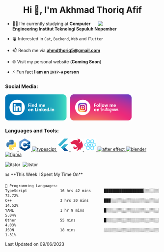 <h1 align="center">Hi 👋, I'm Akhmad Thoriq Afif</h1>

<img align="right" src="https://i.giphy.com/media/ICOgUNjpvO0PC/giphy.webp" style="width:40%;">

- 👨‍🎓 I’m currently studying at **Computer Engineering Institut Teknologi Sepuluh Nopember**

- 🪴 Interested in `Cat`, `Backend`, `Web` and `Flutter`

- 📫 Reach me via **ahmdthoriq5@gmail.com**

- 🌐 Visit my personal website (**Coming Soon**)

- ⚡ Fun fact **I am an `INTP-A` person**

<h3 align="left">Social Media:</h3>
<p align="left">
<a href="https://linkedin.com/in/akhmad-thoriq-afif" target="_blank"><img align="center" src="./images/linkedin.png" alt="akhmad-thoriq-afif" width="200" /></a>&nbsp;&nbsp;
<a href="https://instagram.com/ahmdthoriq_" target="_blank"><img align="center" src="./images/instagram.png" alt="ahmdthoriq_"width="200" /></a>
</p>

<h3 align="left">Languages and Tools:</h3>
<p align="left">
<a href="https://www.python.org" target="_blank"> <img src="https://raw.githubusercontent.com/devicons/devicon/master/icons/python/python-original.svg" alt="python" width="40" height="40"/> </a> 
<a href="https://www.w3schools.com/cpp/" target="_blank"> <img src="https://raw.githubusercontent.com/devicons/devicon/master/icons/cplusplus/cplusplus-original.svg" alt="cplusplus" width="40" height="40"/> </a> 
<a href="https://www.typescriptlang.org/" target="_blank"> <img src="https://upload.wikimedia.org/wikipedia/commons/4/4c/Typescript_logo_2020.svg" alt="typescipt" width="40" height="40"/> </a>
  <a href="https://flutter.dev/" target="_blank"> <img src="https://raw.githubusercontent.com/devicons/devicon/master/icons/flutter/flutter-original.svg" alt="javascript" width="40" height="40"/> </a>
  <a href="https://nestjs.com/" target="_blank"> <img src="https://raw.githubusercontent.com/devicons/devicon/master/icons/nestjs/nestjs-plain.svg" alt="javascript" width="40" height="40"/> </a>
  <a href="https://reactjs.org/" target="_blank"> <img src="https://raw.githubusercontent.com/devicons/devicon/master/icons/react/react-original.svg" alt="javascript" width="40" height="40"/> </a>
<a href="https://www.adobe.com/products/aftereffects.html" target="_blank"> <img src="https://upload.wikimedia.org/wikipedia/commons/thumb/c/cb/Adobe_After_Effects_CC_icon.svg/1024px-Adobe_After_Effects_CC_icon.svg.png" alt="after effect" width="40" height="40"/> </a> 
<a href="https://www.blender.org/" target="_blank"> <img src="https://upload.wikimedia.org/wikipedia/commons/0/0c/Blender_logo_no_text.svg" alt="blender" width="40" height="40"/> </a> 
  <a href="https://www.figma.com/" target="_blank"> <img src="https://upload.wikimedia.org/wikipedia/commons/3/33/Figma-logo.svg" alt="figma" width="40" height="40"/> </a> 
</p>

<p><img align="center" src="https://github-readme-stats.vercel.app/api?username=itstor&show_icons=true&locale=en&theme=nord" alt="itstor" height="170"/>&nbsp;&nbsp;<img align="center" src="https://github-readme-stats.vercel.app/api/top-langs?username=itstor&show_icons=true&locale=en&layout=compact&theme=nord" alt="itstor" height="170" /></p>
<!--START_SECTION:waka-->
📊 **This Week I Spent My Time On** 

```text
💬 Programming Languages: 
TypeScript               16 hrs 42 mins      ██████████████████░░░░░░░   72.72% 
C++                      3 hrs 20 mins       ███░░░░░░░░░░░░░░░░░░░░░░   14.52% 
YAML                     1 hr 9 mins         █░░░░░░░░░░░░░░░░░░░░░░░░   5.04% 
Other                    55 mins             █░░░░░░░░░░░░░░░░░░░░░░░░   4.03% 
JSON                     18 mins             ░░░░░░░░░░░░░░░░░░░░░░░░░   1.31%

```


 Last Updated on 09/06/2023
<!--END_SECTION:waka-->

